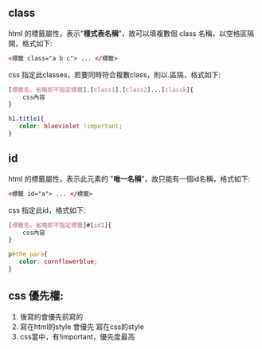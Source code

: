 ## class 
html 的標籤屬性，表示"**樣式表名稱**"，故可以填複數個 class 名稱，以空格區隔開，格式如下:
```html
<標籤 class="a b c"> ... </標籤>
```
css 指定此classes，若要同時符合複數class，則以.區隔，格式如下:
```css
[標籤名，省略即不指定標籤].[class1].[class2]...[classk]{
    css內容
}

h1.title1{
   color: blueviolet !important;
}
```

## id
html 的標籤屬性，表示此元素的 "**唯一名稱**"，故只能有一個id名稱，格式如下:
```html
<標籤 id="a"> ... </標籤>
 ```
css 指定此id，格式如下:
```css
[標籤名，省略即不指定標籤]#[id1]{
    css內容
}

p#the_para{
   color: cornflowerblue;
}
```      

## css 優先權:
1. 後寫的會優先前寫的
2. 寫在html的style 會優先 寫在css的style
3. css當中，有!important，優先度最高
        
